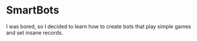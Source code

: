 # SmartBots

I was bored, so I decided to learn how to create bots that play simple games and set insane records.
